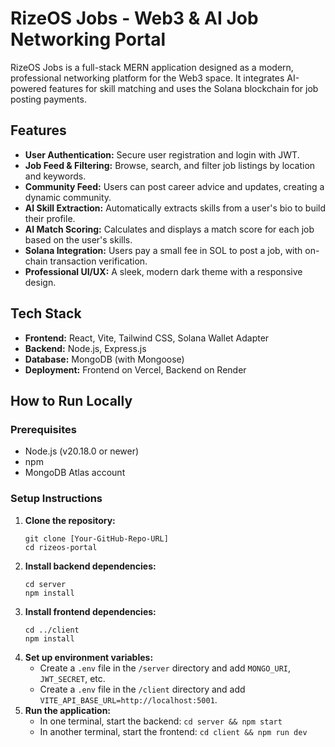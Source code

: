 # RizeOS Jobs - Web3 & AI Job Networking Portal

RizeOS Jobs is a full-stack MERN application designed as a modern, professional networking platform for the Web3 space. It integrates AI-powered features for skill matching and uses the Solana blockchain for job posting payments.

## Features

- **User Authentication:** Secure user registration and login with JWT.
- **Job Feed & Filtering:** Browse, search, and filter job listings by location and keywords.
- **Community Feed:** Users can post career advice and updates, creating a dynamic community.
- **AI Skill Extraction:** Automatically extracts skills from a user's bio to build their profile.
- **AI Match Scoring:** Calculates and displays a match score for each job based on the user's skills.
- **Solana Integration:** Users pay a small fee in SOL to post a job, with on-chain transaction verification.
- **Professional UI/UX:** A sleek, modern dark theme with a responsive design.

## Tech Stack

- **Frontend:** React, Vite, Tailwind CSS, Solana Wallet Adapter
- **Backend:** Node.js, Express.js
- **Database:** MongoDB (with Mongoose)
- **Deployment:** Frontend on Vercel, Backend on Render

## How to Run Locally

### Prerequisites
- Node.js (v20.18.0 or newer)
- npm
- MongoDB Atlas account

### Setup Instructions

1.  **Clone the repository:**
    ```
    git clone [Your-GitHub-Repo-URL]
    cd rizeos-portal
    ```
2.  **Install backend dependencies:**
    ```
    cd server
    npm install
    ```
3.  **Install frontend dependencies:**
    ```
    cd ../client
    npm install
    ```
4.  **Set up environment variables:**
    - Create a `.env` file in the `/server` directory and add `MONGO_URI`, `JWT_SECRET`, etc.
    - Create a `.env` file in the `/client` directory and add `VITE_API_BASE_URL=http://localhost:5001`.
5.  **Run the application:**
    - In one terminal, start the backend: `cd server && npm start`
    - In another terminal, start the frontend: `cd client && npm run dev`
